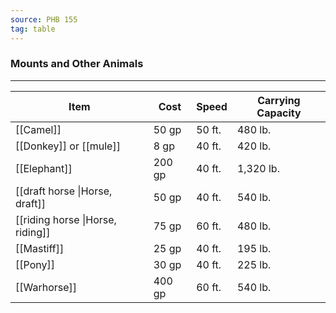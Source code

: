 ```yaml
---
source: PHB 155
tag: table
---
```


### Mounts and Other Animals
---
|Item|Cost|Speed|Carrying Capacity|
|--------|----|----|----|
|[[Camel]]|50 gp|50 ft.|480 lb.|
|[[Donkey]] or [[mule]]|8 gp|40 ft.|420 lb.|
|[[Elephant]]|200 gp|40 ft.|1,320 lb.|
|[[draft horse \|Horse, draft]]|50 gp|40 ft.|540 lb.|
|[[riding horse \|Horse, riding]]|75 gp|60 ft.|480 lb.|
|[[Mastiff]]|25 gp|40 ft.|195 lb.|
|[[Pony]]|30 gp|40 ft.|225 lb.|
|[[Warhorse]]|400 gp|60 ft.|540 lb.|
